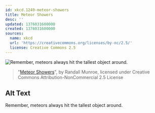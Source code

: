 ```yaml
---
id: xkcd.1249-meteor-showers
title: Meteor Showers
desc: ''
updated: 1376031600000
created: 1376031600000
sources:
  name: xkcd
  url: 'https://creativecommons.org/licenses/by-nc/2.5/'
  license: Creative Commons 2.5
---
```

![Remember, meteors always hit the tallest object around.](https://imgs.xkcd.com/comics/meteor_showers.png)
> "[Meteor Showers](https://xkcd.com/1249/)", by Randall Munroe, licensed under Creative Commons Attribution-NonCommercial 2.5 License

## Alt Text
Remember, meteors always hit the tallest object around.

